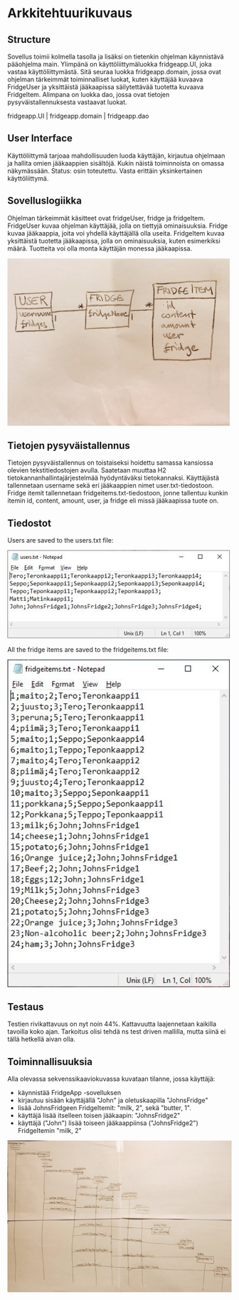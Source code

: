 # Arkkitehtuurikuvaus

## Structure
Sovellus toimii kolmella tasolla ja lisäksi on tietenkin ohjelman käynnistävä pääohjelma main. Ylimpänä on käyttöliittymäluokka fridgeapp.UI, joka vastaa käyttöliittymästä. Sitä seuraa luokka fridgeapp.domain, jossa ovat ohjelman tärkeimmät toiminnalliset luokat, kuten käyttäjää kuvaava FridgeUser ja yksittäistä jääkaapissa säilytettävää tuotetta kuvaava FridgeItem. Alimpana on luokka dao, jossa ovat tietojen pysyväistallennuksesta vastaavat luokat.

fridgeapp.UI
 |
fridgeapp.domain
 |
fridgeapp.dao

## User Interface
Käyttöliittymä tarjoaa mahdollisuuden luoda käyttäjän, kirjautua ohjelmaan ja hallita omien jääkaappien sisältöjä. Kukin näistä toiminnoista on omassa näkymässään.
Status: osin toteutettu. Vasta erittäin yksinkertainen käyttöliittymä.

## Sovelluslogiikka
Ohjelman tärkeimmät käsitteet ovat fridgeUser, fridge ja fridgeItem. FridgeUser kuvaa ohjelman käyttäjää, jolla on tiettyjä ominaisuuksia. Fridge kuvaa jääkaappia, joita voi yhdellä käyttäjällä olla useita. FridgeItem kuvaa yksittäistä tuotetta jääkaapissa, jolla on ominaisuuksia, kuten esimerkiksi määrä. Tuotteita voi olla monta käyttäjän monessa jääkaapissa.

<img src="https://github.com/terodotus/ot-harjoitustyo/blob/master/JaakaappiTietokantaApp/dokumentaatio/Kuvat/FridgeAppLuokkakaavio.jpg" width=500 >

## Tietojen pysyväistallennus
Tietojen pysyväistallennus on toistaiseksi hoidettu samassa kansiossa olevien tekstitiedostojen avulla. Saatetaan muuttaa H2 tietokannanhallintajärjestelmää hyödyntäväksi tietokannaksi. Käyttäjästä tallennetaan username sekä eri jääkaappien nimet user.txt-tiedostoon. Fridge itemit tallennetaan fridgeitems.txt-tiedostoon, jonne tallentuu kunkin itemin id, content, amount, user, ja fridge eli missä jääkaapissa tuote on.

## Tiedostot
Users are saved to the users.txt file:

<img src="https://github.com/terodotus/ot-harjoitustyo/blob/master/JaakaappiTietokantaApp/dokumentaatio/Kuvat/userfile.jpg" width=500 >

All the fridge items are saved to the fridgeitems.txt file:

<img src="https://github.com/terodotus/ot-harjoitustyo/blob/master/JaakaappiTietokantaApp/dokumentaatio/Kuvat/fridgeitemsfile.jpg" width=500 >

## Testaus
Testien rivikattavuus on nyt noin 44%. Kattavuutta laajennetaan kaikilla tavoilla koko ajan. Tarkoitus olisi tehdä ns test driven mallilla, mutta siinä ei tällä hetkellä aivan olla. 

## Toiminnallisuuksia
Alla olevassa sekvenssikaaviokuvassa kuvataan tilanne, jossa käyttäjä:
- käynnistää FridgeApp -sovelluksen
- kirjautuu sisään käyttäjällä "John" ja oletuskaapilla "JohnsFridge"
- lisää JohnsFridgeen FridgeItemit: "milk, 2", sekä "butter, 1".
- käyttäjä lisää itselleen toisen jääkaapin: "JohnsFridge2"
- käyttäjä ("John") lisää toiseen jääkaappiinsa ("JohnsFridge2") FridgeItemin "milk, 2"

<img src="https://github.com/terodotus/ot-harjoitustyo/blob/master/JaakaappiTietokantaApp/dokumentaatio/Kuvat/Sekvenssikaavio1.jpg" width=900 >

